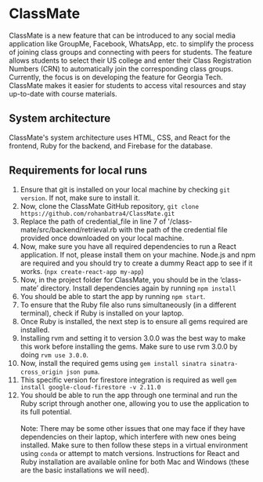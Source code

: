 # ClassMate
ClassMate is a new feature that can be introduced to any social media application like GroupMe, Facebook, WhatsApp, etc. to simplify the process of joining class groups and connecting with peers for students. The feature allows students to select their US college and enter their Class Registration Numbers (CRN) to automatically join the corresponding class groups. Currently, the focus is on developing the feature for Georgia Tech. ClassMate makes it easier for students to access vital resources and stay up-to-date with course materials.

## System architecture
ClassMate's system architecture uses HTML, CSS, and React for the frontend, Ruby for the backend, and Firebase for the database.

## Requirements for local runs
1.	Ensure that git is installed on your local machine by checking ```git version```. If not, make sure to install it.
2.	Now, clone the ClassMate GitHub repository, ```git clone https://github.com/rohanbatra4/ClassMate.git```
3.	Replace the path of credential_file in line 7 of '/class-mate/src/backend/retrieval.rb with the path of the credential file provided once downloaded on your local machine.
4.	Now, make sure you have all required dependencies to run a React application. If not, please install them on your machine. Node.js and npm are required and you should try to create a dummy React app to see if it works. (```npx create-react-app my-app```)
5.	Now, in the project folder for ClassMate, you should be in the ‘class-mate’ directory. Install dependencies again by running ```npm install``` 
6.	You should be able to start the app by running ```npm start```.
7.	To ensure that the Ruby file also runs simultaneously (in a different terminal), check if Ruby is installed on your laptop.
8.	Once Ruby is installed, the next step is to ensure all gems required are installed.
9.	Installing rvm and setting it to version 3.0.0 was the best way to make this work before installing the gems. Make sure to use rvm 3.0.0 by doing ```rvm use 3.0.0```.
10.	Now, install the required gems using ```gem install sinatra sinatra-cross_origin json puma```.
11.	This specific version for firestore integration is required as well ```gem install google-cloud-firestore -v 2.11.0```
12.	You should be able to run the app through one terminal and run the Ruby script through another one, allowing you to use the application to its full potential. <br /><br />
Note: There may be some other issues that one may face if they have dependencies on their laptop, which interfere with new ones being installed. Make sure to then follow these steps in a virtual environment using ```conda``` or attempt to match versions. Instructions for React and Ruby installation are available online for both Mac and Windows (these are the basic installations we will need).

